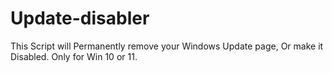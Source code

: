 # Update-disabler
This Script will Permanently remove your Windows Update page, Or make it Disabled. Only for Win 10 or 11.
